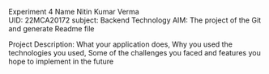 Experiment 4
Name Nitin Kumar Verma            
UID: 22MCA20172
subject: Backend Technology
AIM: The project of the Git and generate Readme file

Project Description: 
What your application does,
Why you used the technologies you used,
Some of the challenges you faced and features you hope to implement in the future

